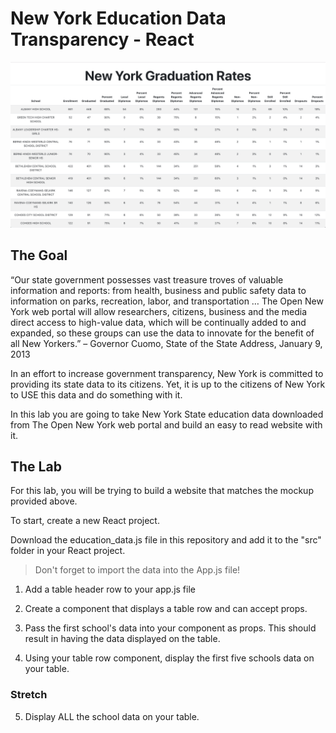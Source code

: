 # New York Education Data Transparency - React

![Mockup](table-example.png)

## The Goal
“Our state government possesses vast treasure troves of valuable information and reports: from health, business and public safety data to information on parks, recreation, labor, and transportation … The Open New York web portal will allow researchers, citizens, business and the media direct access to high-value data, which will be continually added to and expanded, so these groups can use the data to innovate for the benefit of all New Yorkers.” – Governor Cuomo, State of the State Address, January 9, 2013

In an effort to increase government transparency, New York is committed to providing its state data to its citizens. Yet, it is up to the citizens of New York to USE this data and do something with it.

In this lab you are going to take New York State education data downloaded from The Open New York web portal and build an easy to read website with it.

## The Lab
For this lab, you will be trying to build a website that matches the mockup provided above.

To start, create a new React project.

Download the education_data.js file in this repository and add it to the "src" folder in your React project.

>Don't forget to import the data into the App.js file!

1. Add a table header row to your app.js file

2. Create a component that displays a table row and can accept props.

3. Pass the first school's data into your component as props. This should result in having the data displayed on the table.

4. Using your table row component, display the first five schools data on your table.

### Stretch

5. Display ALL the school data on your table.
